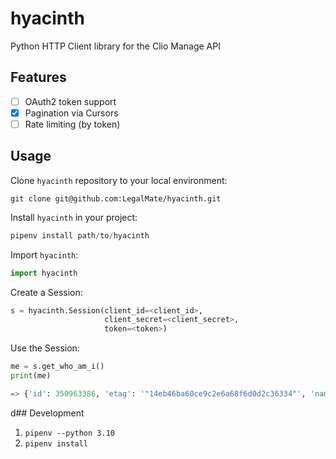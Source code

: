 # hyacinth
Python HTTP Client library for the Clio Manage API

## Features

- [ ] OAuth2 token support
- [x] Pagination via Cursors
- [ ] Rate limiting (by token)

## Usage

Clone `hyacinth` repository to your local environment:

```shell
git clone git@github.com:LegalMate/hyacinth.git
```

Install `hyacinth` in your project:
```python
pipenv install path/to/hyacinth
```

Import `hyacinth`:

```python
import hyacinth
```

Create a Session:

```python
s = hyacinth.Session(client_id=<client_id>,
                     client_secret=<client_secret>,
                     token=<token>)
```

Use the Session:

```python
me = s.get_who_am_i()
print(me)

=> {'id': 350963386, 'etag': '"14eb46ba60ce9c2e6a68f6d0d2c36334"', 'name': 'Anson MacKeracher'}
```

d## Development
1. `pipenv --python 3.10`
2. `pipenv install`
